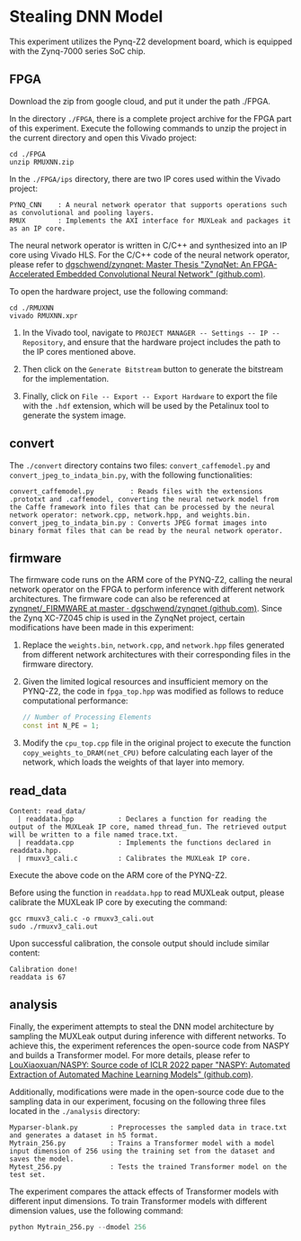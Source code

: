 # Stealing DNN Model

This experiment utilizes the Pynq-Z2 development board, which is equipped with the Zynq-7000 series SoC chip.

## FPGA
Download the zip from google cloud, and put it under the path ./FPGA.

In the directory `./FPGA`, there is a complete project archive for the FPGA part of this experiment. Execute the following commands to unzip the project in the current directory and open this Vivado project:

```shell
cd ./FPGA
unzip RMUXNN.zip
```

In the `./FPGA/ips` directory, there are two IP cores used within the Vivado project:

```
PYNQ_CNN	: A neural network operator that supports operations such as convolutional and pooling layers.
RMUX    	: Implements the AXI interface for MUXLeak and packages it as an IP core.
```

The neural network operator is written in C/C++ and synthesized into an IP core using Vivado HLS. For the C/C++ code of the neural network operator, please refer to [dgschwend/zynqnet: Master Thesis "ZynqNet: An FPGA-Accelerated Embedded Convolutional Neural Network" (github.com)](https://github.com/dgschwend/zynqnet).

To open the hardware project, use the following command:

```shell
cd ./RMUXNN
vivado RMUXNN.xpr
```

1. In the Vivado tool, navigate to `PROJECT MANAGER -- Settings -- IP -- Repository`, and ensure that the hardware project includes the path to the IP cores mentioned above.

2. Then click on the `Generate Bitstream` button to generate the bitstream for the implementation.
3. Finally, click on `File -- Export -- Export Hardware` to export the file with the `.hdf` extension, which will be used by the Petalinux tool to generate the system image.

## convert

The `./convert` directory contains two files: `convert_caffemodel.py` and `convert_jpeg_to_indata_bin.py`, with the following functionalities:

``` 
convert_caffemodel.py         : Reads files with the extensions .prototxt and .caffemodel, converting the neural network model from the Caffe framework into files that can be processed by the neural network operator: network.cpp, network.hpp, and weights.bin.
convert_jpeg_to_indata_bin.py : Converts JPEG format images into binary format files that can be read by the neural network operator.
```

## firmware

The firmware code runs on the ARM core of the PYNQ-Z2, calling the neural network operator on the FPGA to perform inference with different network architectures. The firmware code can also be referenced at [zynqnet/_FIRMWARE at master · dgschwend/zynqnet (github.com)](https://github.com/dgschwend/zynqnet/tree/master/_FIRMWARE). Since the Zynq XC-7Z045 chip is used in the ZynqNet project, certain modifications have been made in this experiment:

 1. Replace the `weights.bin`, `network.cpp`, and `network.hpp` files generated from different network architectures with their corresponding files in the firmware directory.

 2. Given the limited logical resources and insufficient memory on the PYNQ-Z2, the code in `fpga_top.hpp` was modified as follows to reduce computational performance:

    ```c++
    // Number of Processing Elements
    const int N_PE = 1;
    ```

3. Modify the `cpu_top.cpp` file in the original project to execute the function `copy_weights_to_DRAM(net_CPU)` before calculating each layer of the network, which loads the weights of that layer into memory.

## read_data

```
Content: read_data/
  | readdata.hpp           : Declares a function for reading the output of the MUXLeak IP core, named thread_fun. The retrieved output will be written to a file named trace.txt.
  | readdata.cpp           : Implements the functions declared in readdata.hpp.
  | rmuxv3_cali.c          : Calibrates the MUXLeak IP core.
```

Execute the above code on the ARM core of the PYNQ-Z2.

Before using the function in `readdata.hpp` to read MUXLeak output, please calibrate the MUXLeak IP core by executing the command:

```shell
gcc rmuxv3_cali.c -o rmuxv3_cali.out
sudo ./rmuxv3_cali.out
```

Upon successful calibration, the console output should include similar content:

```
Calibration done!
readdata is 67
```

## analysis

Finally, the experiment attempts to steal the DNN model architecture by sampling the MUXLeak output during inference with different networks. To achieve this, the experiment references the open-source code from NASPY and builds a Transformer model. For more details, please refer to [LouXiaoxuan/NASPY: Source code of ICLR 2022 paper "NASPY: Automated Extraction of Automated Machine Learning Models" (github.com)](https://github.com/LouXiaoxuan/NASPY).

Additionally, modifications were made in the open-source code due to the sampling data in our experiment, focusing on the following three files located in the `./analysis` directory:

```
Myparser-blank.py        : Preprocesses the sampled data in trace.txt and generates a dataset in h5 format.
Mytrain_256.py           : Trains a Transformer model with a model input dimension of 256 using the training set from the dataset and saves the model.
Mytest_256.py            : Tests the trained Transformer model on the test set.
```

The experiment compares the attack effects of Transformer models with different input dimensions. To train Transformer models with different dimension values, use the following command:

```python
python Mytrain_256.py --dmodel 256
```
